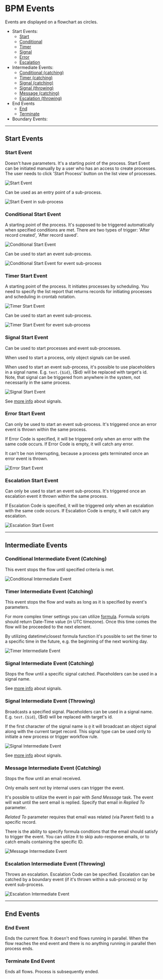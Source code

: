 # BPM Events

Events are displayed on a flowchart as circles.

* Start Events:
  * [Start](#user-content-start-event)
  * [Conditional](#user-content-conditional-start-event)
  * [Timer](#user-content-timer-start-event)
  * [Signal](#user-content-signal-start-event)
  * [Error](#user-content-error-start-event)
  * [Escalation](#user-content-escalation-start-event)
* Intermediate Events:
  * [Conditional (catching)](#user-content-conditional-intermediate-event-catching)
  * [Timer (catching)](#user-content-timer-intermediate-event-catching)
  * [Signal (catching)](#user-content-signal-intermediate-event-catching)
  * [Signal (throwing)](#user-content-signal-intermediate-event-throwing)
  * [Message (catching)](#user-content-message-intermediate-event-catching)
  * [Escalation (throwing)](#user-content-escalation-intermediate-event-throwing)
* End Events
  * [End](#user-content-end-event)
  * [Terminate](#user-content-terminate-end-event)
* Boundary Events:
  
----

## Start Events

### Start Event

Doesn't have parameters. It's a starting point of the process. Start Event can be initiated manually by a user who has an access to create processes. The user needs to click  'Start Process' button on the list view of processes.

![Start Event](https://raw.githubusercontent.com/espocrm/documentation/master/_static/images/administration/bpm/event-start-1.png)

Can be used as an entry point of a sub-process.

![Start Event in sub-process](https://raw.githubusercontent.com/espocrm/documentation/master/_static/images/administration/bpm/event-start-2.png)

### Conditional Start Event

A starting point of the process. It's supposed to be triggered automatically when specified conditions are met. There are two types of trigger: 'After record created', 'After record saved'.

![Conditional Start Event](https://raw.githubusercontent.com/espocrm/documentation/master/_static/images/administration/bpm/event-start-conditional-1.png)

Can be used to start an event sub-process.

![Conditional Start Event for event sub-process](https://raw.githubusercontent.com/espocrm/documentation/master/_static/images/administration/bpm/event-start-conditional-2.png)

### Timer Start Event

A starting point of the process. It initiates processes by scheduling. You need to specify the list report that returns records for initiating processes and scheduling in crontab notation.

![Timer Start Event](https://raw.githubusercontent.com/espocrm/documentation/master/_static/images/administration/bpm/event-start-timer-1.png)

Can be used to start an event sub-process.

![Timer Start Event for event sub-process](https://raw.githubusercontent.com/espocrm/documentation/master/_static/images/administration/bpm/event-start-timer-2.png)

### Signal Start Event

Can be used to start processes and event sub-processes.

When used to start a process, only object signals can be used.

When used to start an event sub-process, it's possible to use placeholders in a signal name. E.g. `test.{$id}`, {$id} will be replaced with target's id. Note, that signal can be triggered from anywhere in the system, not necessarily in the same process.

![Signal Start Event](https://raw.githubusercontent.com/espocrm/documentation/master/_static/images/administration/bpm/event-start-signal.png)

See [more info](bpm-signals.md) about signals.

### Error Start Event

Can only be used to start an event sub-process. It's triggered once an error event is thrown within the same process.

If Error Code is specified, it will be triggered only when an error with the same code occurs. If Error Code is empty, it will catch any error.

It can't be non interrupting, because a process gets terminated once an error event is thrown.

![Error Start Event](https://raw.githubusercontent.com/espocrm/documentation/master/_static/images/administration/bpm/event-start-error.png)

### Escalation Start Event

Can only be used to start an event sub-process. It's triggered once an escalation event it thrown within the same process.

If Escalation Code is specified, it will be triggered only when an escalation with the same code occurs. If Escalation Code is empty, it will catch any escalation.

![Escalation Start Event](https://raw.githubusercontent.com/espocrm/documentation/master/_static/images/administration/bpm/event-start-escalation.png)

----

## Intermediate Events

### Conditional Intermediate Event (Catching)

This event stops the flow until specified criteria is met.

![Conditional Intermediate Event](https://raw.githubusercontent.com/espocrm/documentation/master/_static/images/administration/bpm/event-intermediate-conditional.png)

### Timer Intermediate Event (Catching)

This event stops the flow and waits as long as it is specified by event's parameters.

For more complex timer settings you can utilize [formula](formula.md). Formula scripts should return Date-Time value (in UTC timezone). Once this time comes the flow will be proceeded to the next element.

By utilizing datetime\closest formula function it's possible to set the timer to a specific time in the future, e.g. the beginning of the next working day.

![Timer Intermediate Event](https://raw.githubusercontent.com/espocrm/documentation/master/_static/images/administration/bpm/event-intermediate-timer.png)

### Signal Intermediate Event (Catching)

Stops the flow until a specific signal catched. Placeholders can be used in a signal name.

See [more info](signal-signals.md) about signals.

### Signal Intermediate Event (Throwing)

Broadcasts a specified signal. Placeholders can be used in a signal name. E.g. `test.{$id}`, {$id} will be replaced with target's id.

If the first character of the signal name is `@` it will broadcast an object signal along with the current target record. This signal type can be used only to initiate a new process or trigger workflow rule.

![Signal Intermediate Event](https://raw.githubusercontent.com/espocrm/documentation/master/_static/images/administration/bpm/event-intermediate-signal-throw.png)

See [more info](bpm-signals.md) about signals.

### Message Intermediate Event (Catching)

Stops the flow until an email received.

Only emails sent not by internal users can trigger the event.

It's possible to utilize the event in pair with *Send Message* task. The event will wait until the sent email is replied. Specify that email in *Replied To* parameter.

*Related To* parameter requires that email was related (via Parent field) to a specific record.

There is the ability to specify formula condtions that the email should satisfy to trigger the event. You can utilize it to skip auto-response emails, or to catch emails containing the specific ID.

![Message Intermediate Event](https://raw.githubusercontent.com/espocrm/documentation/master/_static/images/administration/bpm/event-intermediate-message.png)

### Escalation Intermediate Event (Throwing)

Throws an escalation. Escalation Code can be specified. Escalation can be catched by a boundary event (if it's thrown within a sub-process) or by event sub-process.

![Escalation Intermediate Event](https://raw.githubusercontent.com/espocrm/documentation/master/_static/images/administration/bpm/event-intermediate-escalation.png)




----

## End Events

### End Event

Ends the current flow. It doesn't end flows running in parallel. When the flow reaches the end event and there is no anything running in parallel then process ends.

### Terminate End Event

Ends all flows. Process is subsequently ended.

